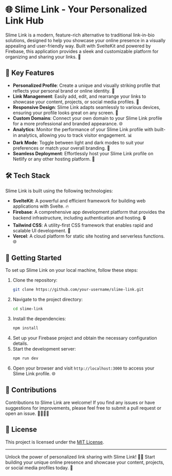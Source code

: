 # 🌐 Slime Link - Your Personalized Link Hub

Slime Link is a modern, feature-rich alternative to traditional link-in-bio solutions, designed to help you showcase your online presence in a visually appealing and user-friendly way. Built with SvelteKit and powered by Firebase, this application provides a sleek and customizable platform for organizing and sharing your links. 🌟

## 🚀 Key Features

- **Personalized Profile**: Create a unique and visually striking profile that reflects your personal brand or online identity. 🎨
- **Link Management**: Easily add, edit, and rearrange your links to showcase your content, projects, or social media profiles. 📂
- **Responsive Design**: Slime Link adapts seamlessly to various devices, ensuring your profile looks great on any screen. 📱
- **Custom Domains**: Connect your own domain to your Slime Link profile for a more professional and branded appearance. 🌐
- **Analytics**: Monitor the performance of your Slime Link profile with built-in analytics, allowing you to track visitor engagement. 📊
- **Dark Mode**: Toggle between light and dark modes to suit your preferences or match your overall branding. 🌙
- **Seamless Deployment**: Effortlessly host your Slime Link profile on Netlify or any other hosting platform. 🚢

## 🛠️ Tech Stack

Slime Link is built using the following technologies:

- **SvelteKit**: A powerful and efficient framework for building web applications with Svelte. 🔥
- **Firebase**: A comprehensive app development platform that provides the backend infrastructure, including authentication and hosting. 🔒
- **Tailwind CSS**: A utility-first CSS framework that enables rapid and scalable UI development. 💅
- **Vercel**: A cloud platform for static site hosting and serverless functions. 🌐

## 🚀 Getting Started

To set up Slime Link on your local machine, follow these steps:

1. Clone the repository:
   ```bash
   git clone https://github.com/your-username/slime-link.git
   ```
2. Navigate to the project directory:
   ```bash
   cd slime-link
   ```
3. Install the dependencies:
   ```bash
   npm install
   ```
4. Set up your Firebase project and obtain the necessary configuration details.
5. Start the development server:
   ```bash
   npm run dev
   ```
6. Open your browser and visit `http://localhost:3000` to access your Slime Link profile. 🌐

## 🤝 Contributions

Contributions to Slime Link are welcome! If you find any issues or have suggestions for improvements, please feel free to submit a pull request or open an issue. 👷‍♀️👷‍♂️

## 📄 License

This project is licensed under the [MIT License](LICENSE).

---

Unlock the power of personalized link sharing with Slime Link! 🔗💡 Start building your unique online presence and showcase your content, projects, or social media profiles today. 🌟
